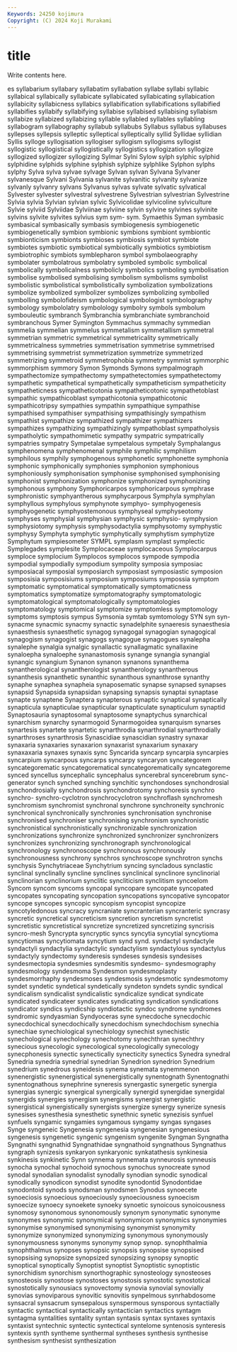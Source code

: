 ```yaml
---
Keywords: 24250 kojimura
Copyright: (C) 2024 Koji Murakami
---
```


# title

Write contents here.



es syllabarium
syllabary syllabatim syllabation syllabe syllabi syllabic syllabical syllabically syllabicate syllabicated
syllabicating syllabication syllabicity syllabicness syllabics syllabification syllabifications syllabified syllabifies syllabify
syllabifying syllabise syllabised syllabising syllabism syllabize syllabized syllabizing syllable syllabled
syllables syllabling syllabogram syllabography syllabub syllabubs Syllabus syllabus syllabuses syllepses
syllepsis sylleptic sylleptical sylleptically syllid Syllidae syllidian Syllis sylloge syllogisation
syllogiser syllogism syllogisms syllogist syllogistic syllogistical syllogistically syllogistics syllogization syllogize
syllogized syllogizer syllogizing Sylmar Sylni Sylow sylph sylphic sylphid sylphidine
sylphids sylphine sylphish sylphize sylphlike Sylphon sylphs sylphy Sylva sylva
sylvae sylvage Sylvan sylvan Sylvana Sylvaner sylvanesque Sylvani Sylvania sylvanite
sylvanitic sylvanity sylvanize sylvanly sylvanry sylvans Sylvanus sylvas sylvate sylvatic
sylvatical Sylvester sylvester sylvestral sylvestrene Sylvestrian sylvestrian Sylvestrine Sylvia sylvia
Sylvian sylvian sylvic Sylvicolidae sylvicoline sylviculture Sylvie sylviid Sylviidae Sylviinae
sylviine sylvin sylvine sylvines sylvinite sylvins sylvite sylvites sylvius sym
sym- sym. Symaethis Syman symbasic symbasical symbasically symbasis symbiogenesis symbiogenetic
symbiogenetically symbion symbionic symbions symbiont symbiontic symbionticism symbionts symbioses symbiosis
symbiot symbiote symbiotes symbiotic symbiotical symbiotically symbiotics symbiotism symbiotrophic symbiots
symblepharon symbol symbolaeography symbolater symbolatrous symbolatry symboled symbolic symbolical symbolically
symbolicalness symbolicly symbolics symboling symbolisation symbolise symbolised symbolising symbolism symbolisms
symbolist symbolistic symbolistical symbolistically symbolization symbolizations symbolize symbolized symbolizer symbolizes
symbolizing symbolled symbolling symbolofideism symbological symbologist symbolography symbology symbololatry symbolology
symbolry symbols symbolum symbouleutic symbranch Symbranchia symbranchiate symbranchoid symbranchous Symer
Symington Symmachus symmachy symmedian symmelia symmelian symmelus symmetalism symmetallism symmetral
symmetrian symmetric symmetrical symmetricality symmetrically symmetricalness symmetries symmetrisation symmetrise symmetrised
symmetrising symmetrist symmetrization symmetrize symmetrized symmetrizing symmetroid symmetrophobia symmetry symmist
symmorphic symmorphism symmory Symon Symonds Symons sympalmograph sympathectomize sympathectomy sympathetectomies
sympathetectomy sympathetic sympathetical sympathetically sympatheticism sympatheticity sympatheticness sympatheticotonia sympatheticotonic sympathetoblast
sympathic sympathicoblast sympathicotonia sympathicotonic sympathicotripsy sympathies sympathin sympathique sympathise sympathised
sympathiser sympathising sympathisingly sympathism sympathist sympathize sympathized sympathizer sympathizers sympathizes
sympathizing sympathizingly sympathoblast sympatholysis sympatholytic sympathomimetic sympathy sympatric sympatrically sympatries
sympatry Sympetalae sympetalous sympetaly Symphalangus symphenomena symphenomenal symphile symphilic symphilism
symphilous symphily symphogenous symphonetic symphonette symphonia symphonic symphonically symphonies symphonion
symphonious symphoniously symphonisation symphonise symphonised symphonising symphonist symphonization symphonize symphonized
symphonizing symphonous symphony Symphoricarpos symphoricarpous symphrase symphronistic symphyantherous symphycarpous Symphyla
symphylan symphyllous symphylous symphynote symphyo- symphyogenesis symphyogenetic symphyostemonous symphyseal symphyseotomy
symphyses symphysial symphysian symphysic symphysio- symphysion symphysiotomy symphysis symphysodactylia symphysotomy
symphystic symphysy Symphyta symphytic symphytically symphytism symphytize Symphytum sympiesometer SYMPL
symplasm symplast symplectic Symplegades symplesite Symplocaceae symplocaceous Symplocarpus symploce symplocium
Symplocos symplocos sympode sympodia sympodial sympodially sympodium sympolity symposia symposiac
symposiacal symposial symposiarch symposiast symposiastic symposion symposisia symposisiums symposium symposiums
sympossia symptom symptomatic symptomatical symptomatically symptomaticness symptomatics symptomatize symptomatography symptomatologic
symptomatological symptomatologically symptomatologies symptomatology symptomical symptomize symptomless symptomology symptoms symptosis
sympus Symsonia symtab symtomology SYN syn syn- synacme synacmic synacmy
synactic synadelphite synaeresis synaesthesia synaesthesis synaesthetic synagog synagogal synagogian synagogical
synagogism synagogist synagogs synagogue synagogues synalepha synalephe synalgia synalgic synallactic
synallagmatic synallaxine synaloepha synaloephe synanastomosis synange synangia synangial synangic synangium
Synanon synanon synanons synanthema synantherological synantherologist synantherology synantherous synanthesis synanthetic
synanthic synanthous synanthrose synanthy synaphe synaphea synapheia synaposematic synapse synapsed
synapses synapsid Synapsida synapsidan synapsing synapsis synaptai synaptase synapte synaptene
Synaptera synapterous synaptic synaptical synaptically synapticula synapticulae synapticular synapticulate synapticulum
synaptid Synaptosauria synaptosomal synaptosome synaptychus synarchical synarchism synarchy synarmogoid Synarmogoidea
synarquism synarses synartesis synartete synartetic synarthrodia synarthrodial synarthrodially synarthroses synarthrosis
Synascidiae synascidian synastry synaxar synaxaria synaxaries synaxarion synaxarist synaxarium synaxary
synaxaxaria synaxes synaxis sync Syncarida syncarp syncarpia syncarpies syncarpium syncarpous
syncarps syncarpy syncaryon syncategorem syncategorematic syncategorematical syncategorematically syncategoreme synced syncellus
syncephalic syncephalus syncerebral syncerebrum sync-generator synch synched synching synchitic synchondoses
synchondrosial synchondrosially synchondrosis synchondrotomy synchoresis synchro synchro- synchro-cyclotron synchrocyclotron synchroflash
synchromesh synchromism synchromist synchronal synchrone synchroneity synchronic synchronical synchronically synchronies
synchronisation synchronise synchronised synchroniser synchronising synchronism synchronistic synchronistical synchronistically synchronizable
synchronization synchronizations synchronize synchronized synchronizer synchronizers synchronizes synchronizing synchronograph synchronological
synchronology synchronoscope synchronous synchronously synchronousness synchrony synchros synchroscope synchrotron synchs
synchysis Synchytriaceae Synchytrium syncing syncladous synclastic synclinal synclinally syncline synclines
synclinical synclinore synclinorial synclinorian synclinorium synclitic syncliticism synclitism syncoelom Syncom
syncom syncoms syncopal syncopare syncopate syncopated syncopates syncopating syncopation syncopations
syncopative syncopator syncope syncopes syncopic syncopism syncopist syncopize syncotyledonous syncracy
syncraniate syncranterian syncranteric syncrasy syncretic syncretical syncreticism syncretion syncretism syncretist
syncretistic syncretistical syncretize syncretized syncretizing syncrisis syncro-mesh Syncrypta syncryptic syncs
syncytia syncytial syncytioma syncytiomas syncytiomata syncytium synd synd. syndactyl syndactyle
syndactyli syndactylia syndactylic syndactylism syndactylous syndactylus syndactyly syndectomy synderesis syndeses
syndesis syndesises syndesmectopia syndesmies syndesmitis syndesmo- syndesmography syndesmology syndesmoma Syndesmon
syndesmoplasty syndesmorrhaphy syndesmoses syndesmosis syndesmotic syndesmotomy syndet syndetic syndetical syndetically
syndeton syndets syndic syndical syndicalism syndicalist syndicalistic syndicalize syndicat syndicate
syndicated syndicateer syndicates syndicating syndication syndications syndicator syndics syndicship syndiotactic
syndoc syndrome syndromes syndromic syndyasmian Syndyoceras syne synecdoche synecdochic synecdochical
synecdochically synecdochism synechdochism synechia synechiae synechiological synechiology synechist synechistic synechological
synechology synechotomy synechthran synechthry synecious synecologic synecological synecologically synecology synecphonesis
synectic synectically synecticity synectics Synedra synedral Synedria synedria synedrial synedrian
Synedrion synedrion Synedrium synedrium synedrous syneidesis synema synemata synemmenon synenergistic
synenergistical synenergistically synentognath Synentognathi synentognathous synephrine syneresis synergastic synergetic synergia
synergias synergic synergical synergically synergid synergidae synergidal synergids synergies synergism
synergisms synergist synergistic synergistical synergistically synergists synergize synergy synerize synesis
synesises synesthesia synesthetic synethnic synetic synezisis synfuel synfuels syngamic syngamies
syngamous syngamy syngas syngases Synge syngeneic Syngenesia syngenesia syngenesian syngenesious
syngenesis syngenetic syngenic syngenism syngenite Syngman Syngnatha Syngnathi syngnathid Syngnathidae
syngnathoid syngnathous Syngnathus syngraph synizesis synkaryon synkaryonic synkatathesis synkinesia synkinesis
synkinetic Synn synnema synnemata synneurosis synneusis synocha synochal synochoid synochous
synochus synocreate synod synodal synodalian synodalist synodally synodian synodic synodical
synodically synodicon synodist synodite synodontid Synodontidae synodontoid synods synodsman synodsmen
Synodus synoecete synoeciosis synoecious synoeciously synoeciousness synoecism synoecize synoecy synoekete
synoeky synoetic synoicous synoicousness synomosy synonomous synonomously synonym synonymatic synonyme
synonymes synonymic synonymical synonymicon synonymics synonymies synonymise synonymised synonymising synonymist
synonymity synonymize synonymized synonymizing synonymous synonymously synonymousness synonyms synonymy synop
synop. synophthalmia synophthalmus synopses synopsic synopsis synopsise synopsised synopsising synopsize
synopsized synopsizing synopsy synoptic synoptical synoptically Synoptist synoptist Synoptistic synoptistic
synorchidism synorchism synorthographic synosteology synosteoses synosteosis synostose synostoses synostosis synostotic
synostotical synostotically synousiacs synovectomy synovia synovial synovially synovias synoviparous synovitic
synovitis synpelmous synrhabdosome synsacral synsacrum synsepalous synspermous synsporous syntactially syntactic
syntactical syntactically syntactician syntactics syntagm syntagma syntalities syntality syntan syntasis
syntax syntaxes syntaxis syntaxist syntechnic syntectic syntectical syntelome syntenosis synteresis
syntexis synth syntheme synthermal syntheses synthesis synthesise synthesism synthesist synthesization
